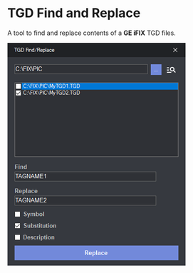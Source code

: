 # TGD Find and Replace

A tool to find and replace contents of a **GE iFIX** TGD files.

![screenshot](https://raw.githubusercontent.com/leandrobpedro/tdg-find-replace/media/tgdfindreplace.png)